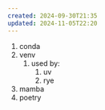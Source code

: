 ```yaml
---
created: 2024-09-30T21:35
updated: 2024-11-05T22:20
---
```


1. conda
2. venv
	1. used by:
		1. uv
		2. rye
3. mamba
4. poetry


